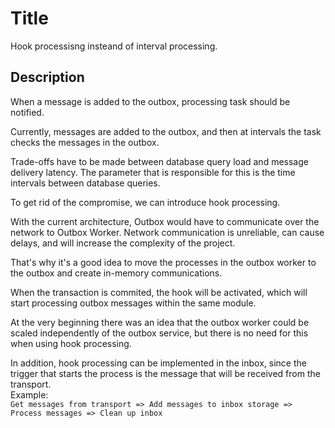 # Title
Hook processisng insteand of interval processing.

## Description
When a message is added to the outbox, processing task should be notified.

Currently, messages are added to the outbox, and then at intervals the task checks the messages in the outbox.

Trade-offs have to be made between database query load and message delivery latency. The parameter that is responsible for this is the time intervals between database queries.

To get rid of the compromise, we can introduce hook processing.

With the current architecture, Outbox would have to communicate over the network to Outbox Worker. Network communication is unreliable, can cause delays, and will increase the complexity of the project.

That's why it's a good idea to move the processes in the outbox worker to the outbox and create in-memory communications.

When the transaction is commited, the hook will be activated, which will start processing outbox messages within the same module.

At the very beginning there was an idea that the outbox worker could be scaled independently of the outbox service, but there is no need for this when using hook processing.

In addition, hook processing can be implemented in the inbox, since the trigger that starts the process is the message that will be received from the transport.   
Example:   
`Get messages from transport => Add messages to inbox storage => Process messages => Clean up inbox`